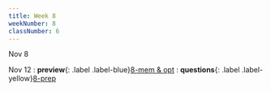 ```yaml
---
title: Week 8
weekNumber: 8
classNumber: 6
---
```


Nov 8

Nov 12
: **preview**{: .label .label-blue}[8-mem & opt](/ics-23-fall/assets/class6/23-slides/8-symbol%20&%20relocate%20(pre-view).pdf)
  : **questions**{: .label .label-yellow}[8-prep](/ics-23-fall/assets/class6/23-slides/8-symbol%20&%20relocate%20prep.pdf)
